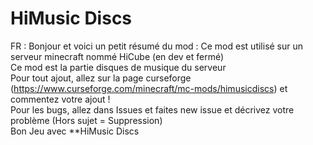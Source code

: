 # HiMusic Discs

FR : Bonjour et voici un petit résumé du mod : 
Ce mod est utilisé sur un serveur minecraft nommé HiCube (en dev et fermé)</br>
Ce mod est la partie disques de musique du serveur </br>
Pour tout ajout, allez sur la page curseforge (https://www.curseforge.com/minecraft/mc-mods/himusicdiscs) et commentez votre ajout !</br>
Pour les bugs, allez dans Issues et faites new issue et décrivez votre problème (Hors sujet = Suppression)</br>
Bon Jeu avec **HiMusic Discs
